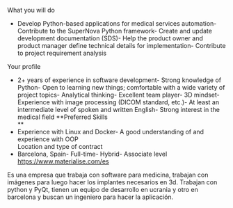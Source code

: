 What you will do  
- Develop Python-based applications for medical services automation- Contribute to the SuperNova Python framework- Create and update development documentation (SDS)- Help the product owner and product manager define technical details for implementation- Contribute to project requirement analysis  

Your profile 
- 2+ years of experience in software development- Strong knowledge of Python- Open to learning new things; comfortable with a wide variety of project topics- Analytical thinking- Excellent team player- 3D mindset- Experience with image processing (DICOM standard, etc.)- At least an intermediate level of spoken and written English- Strong interest in the medical field
**Preferred Skills  
**
- Experience with Linux and Docker- A good understanding of and experience with OOP  
  Location and type of contract  
- Barcelona, Spain- Full-time- Hybrid- Associate level
https://www.materialise.com/es


Es una empresa que trabaja con software para medicina, trabajan con imágenes para luego hacer los implantes necesarios en 3d. Trabajan con python y PyQt, tienen un equipo de desarrollo en ucrania y otro en barcelona y buscan un ingeniero para hacer la aplicación.

